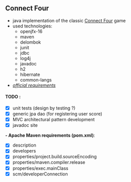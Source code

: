 ## Connect Four

- java implementation of the classic [Connect Four](https://hu.wikipedia.org/wiki/Connect_four) game
- used technologies:
  - openjfx-16
  - maven
  - delombok
  - junit
  - jdbc
  - log4j
  - javadoc
  - h2
  - hibernate
  - common-langs
- [*official requirements*](https://arato.inf.unideb.hu/jeszenszky.peter/download/swe/swe-spec_hu.pdf)

#### TODO :

- [x] unit tests (design by testing ?)
- [x] generic jpa dao (for registering user score)
- [x] MVC architectural pattern development
- [x] javadoc site

**- Apache Maven requirements (pom.xml)**:
  - [x] description
  - [x] developers
  - [x] properties/project.build.sourceEncoding
  - [x] properties/maven.compiler.release
  - [x] properties/exec.mainClass
  - [x] scm/developerConnection
